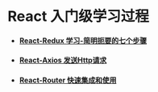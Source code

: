 # React 入门级学习过程

* #### [React-Redux 学习-简明扼要的七个步骤](react-redux.md)
* #### [React-Axios 发送Http请求](axios.md)
* #### [React-Router 快速集成和使用](react-router.md)

